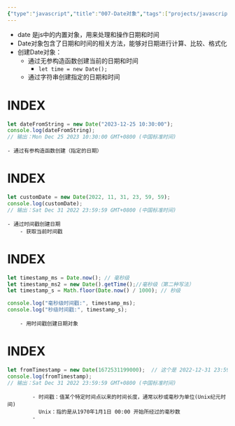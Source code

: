 ```yaml
---
{"type":"javascript","title":"007-Date对象","tags":["projects/javascript"],"author":"codertoro","establish":"2025-04-12","update":"2025-04-12","dg-publish":true,"permalink":"/Projects/003-JavaScript/007-Date对象/","dgPassFrontmatter":true,"created":"2025-04-12T10:56:25.258+08:00","updated":"2025-04-12T11:19:47.803+08:00"}
---
```


- date 是js中的内置对象，用来处理和操作日期和时间
- Date对象包含了日期和时间的相关方法，能够对日期进行计算、比较、格式化
- 创建Date对象：
	- 通过无参构造函数创建当前的日期和时间
		- `let time = new Date();`
	- 通过字符串创建指定的日期和时间
<div class="transclusion internal-embed is-loaded"><div class="markdown-embed">

<div class="markdown-embed-title">

# INDEX

</div>


```js
let dateFromString = new Date("2023-12-25 10:30:00");
console.log(dateFromString);  
// 输出：Mon Dec 25 2023 10:30:00 GMT+0800 (中国标准时间)

```

</div></div>

	- 通过有参构造函数创建（指定的日期）
<div class="transclusion internal-embed is-loaded"><div class="markdown-embed">

<div class="markdown-embed-title">

# INDEX

</div>


```js
let customDate = new Date(2022, 11, 31, 23, 59, 59);  
console.log(customDate);  
// 输出：Sat Dec 31 2022 23:59:59 GMT+0800 (中国标准时间)

```

</div></div>

	- 通过时间戳创建日期
		- 获取当前时间戳
<div class="transclusion internal-embed is-loaded"><div class="markdown-embed">

<div class="markdown-embed-title">

# INDEX

</div>


```js
let timestamp_ms = Date.now(); // 毫秒级
let timestamp_ms2 = new Date().getTime();//毫秒级（第二种写法）
let timestamp_s = Math.floor(Date.now() / 1000); // 秒级

console.log("毫秒级时间戳:", timestamp_ms);  
console.log("秒级时间戳:", timestamp_s);

```

</div></div>

		- 用时间戳创建日期对象
<div class="transclusion internal-embed is-loaded"><div class="markdown-embed">

<div class="markdown-embed-title">

# INDEX

</div>


```js
let fromTimestamp = new Date(1672531199000);  // 这个是 2022-12-31 23:59:59 的毫秒数
console.log(fromTimestamp);  
// 输出：Sat Dec 31 2022 23:59:59 GMT+0800 (中国标准时间)

```

</div></div>

			- 时间戳：值某个特定时间点以来的时间长度，通常以秒或毫秒为单位(Unix纪元时间)
			  Unix：指的是从1970年1月1日 00:00 开始所经过的毫秒数
			- 